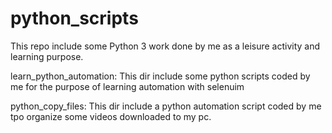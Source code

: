 # python_scripts

This repo include some Python 3 work done by me as a leisure activity and learning purpose.

learn_python_automation: This dir include some python scripts coded by me for the purpose of learning automation with selenuim

python_copy_files:  This dir include a python automation script coded by me tpo organize some videos downloaded to my pc.